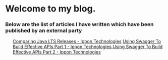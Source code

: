 # Welcome to my blog.

### Below are the list of articles I have written which have been published by an external party
<ol>
<a href="https://blog.ippon.tech/comparing-java-lts-releases/">Comparing Java LTS Releases - Ippon Technologies</a>
<a href="https://blog.ippon.tech/using-swagger-to-build-effective-apis-pt1/">Using Swagger To Build Effective APIs Part 1 - Ippon Technologies
<a href="https://blog.ippon.tech/using-swagger-to-build-effective-apis-pt2/">Using Swagger To Build Effective APIs Part 2 - Ippon Technologies
</ol>
